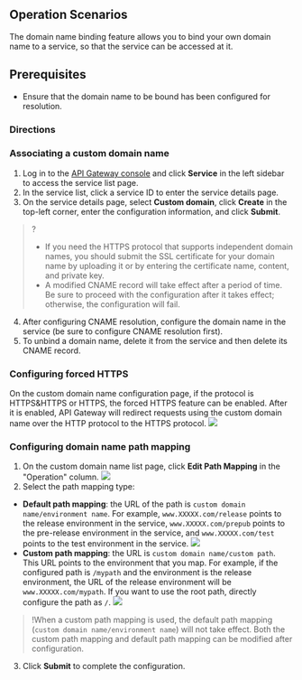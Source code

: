 ## Operation Scenarios
The domain name binding feature allows you to bind your own domain name to a service, so that the service can be accessed at it.

## Prerequisites
- Ensure that the domain name to be bound has been configured for resolution.

### Directions

### Associating a custom domain name
1. Log in to the [API Gateway console](https://console.cloud.tencent.com/apigateway/index?rid=1) and click **Service** in the left sidebar to access the service list page.
2. In the service list, click a service ID to enter the service details page.
3. On the service details page, select **Custom domain**, click **Create** in the top-left corner, enter the configuration information, and click **Submit**.
> ?
> - If you need the HTTPS protocol that supports independent domain names, you should submit the SSL certificate for your domain name by uploading it or by entering the certificate name, content, and private key.
> - A modified CNAME record will take effect after a period of time. Be sure to proceed with the configuration after it takes effect; otherwise, the configuration will fail.
4. After configuring CNAME resolution, configure the domain name in the service (be sure to configure CNAME resolution first).
5. To unbind a domain name, delete it from the service and then delete its CNAME record.

### Configuring forced HTTPS

On the custom domain name configuration page, if the protocol is HTTPS&HTTPS or HTTPS, the forced HTTPS feature can be enabled. After it is enabled, API Gateway will redirect requests using the custom domain name over the HTTP protocol to the HTTPS protocol.
![](https://main.qcloudimg.com/raw/afa6246bc12dcc9fd81487f84429a299.png)

### Configuring domain name path mapping
1. On the custom domain name list page, click **Edit Path Mapping** in the "Operation" column.
![](https://main.qcloudimg.com/raw/3a32b52150e2c281baf921543c1f9eed.png)
2. Select the path mapping type:
 - **Default path mapping**: the URL of the path is `custom domain name/environment name`. For example, `www.XXXXX.com/release` points to the release environment in the service, `www.XXXXX.com/prepub` points to the pre-release environment in the service, and `www.XXXXX.com/test` points to the test environment in the service.
 ![](https://main.qcloudimg.com/raw/72d65ac0190da0757d05837e4223f515.png)
 - **Custom path mapping**: the URL is `custom domain name/custom path`. This URL points to the environment that you map. For example, if the configured path is `/mypath` and the environment is the release environment, the URL of the release environment will be `www.XXXXX.com/mypath`. If you want to use the root path, directly configure the path as `/`.
 ![](https://main.qcloudimg.com/raw/72d65ac0190da0757d05837e4223f515.png)
 >!When a custom path mapping is used, the default path mapping (`custom domain name/environment name`) will not take effect.
Both the custom path mapping and default path mapping can be modified after configuration.
3. Click **Submit** to complete the configuration.
